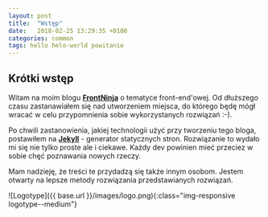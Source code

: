 ```yaml
---
layout: post
title:  "Wstęp"
date:   2018-02-25 13:29:35 +0100
categories: common
tags: hello helo-world powitanie
---
```

Krótki wstęp
----
Witam na moim blogu **[FrontNinja][frontninja]** o tematyce front-end'owej. Od dłuższego czasu zastanawiałem się nad utworzeniem miejsca, do którego będę mógł wracać w celu przypomnienia sobie wykorzystanych rozwiązań :-).

Po chwili zastanowienia, jakiej technologii użyć przy tworzeniu tego bloga, postawiłem na **[Jekyll][jekyll]** - generator statycznych stron. Rozwiązanie to wydało mi się nie tylko proste ale i ciekawe. Każdy dev powinien mieć przeciez w sobie chęć poznawania nowych rzeczy.

Mam nadzieję, że treści te przydadzą się także innym osobom. Jestem otwarty na lepsze metody rozwiązania przedstawianych rozwiązań.

![Logotype]({{ base.url }}/images/logo.png){:class="img-responsive logotype--medium"}

[frontninja]: http://www.frontninja.pl
[jekyll]: http://www.jekyll.com



